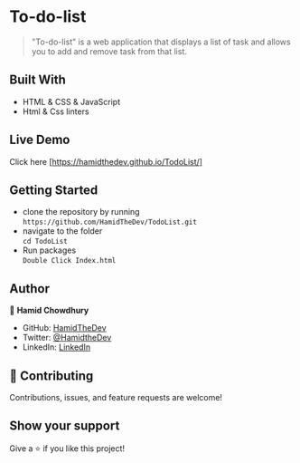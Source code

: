 # To-do-list

> "To-do-list" is a web application that displays a list of task and allows you to add and remove task from that list.

## Built With

- HTML & CSS & JavaScript
- Html & Css linters

## Live Demo

Click here [https://hamidthedev.github.io/TodoList/]

## Getting Started

- clone the repository by running\
   `https://github.com/HamidTheDev/TodoList.git`  
- navigate to the folder\
   `cd TodoList`
- Run packages\
   `Double Click Index.html`
  

## Author

👤 **Hamid Chowdhury**

- GitHub: [HamidTheDev](https://github.com/hamidthedev)
- Twitter: [@HamidtheDev](https://twitter.com/hamidthedev)
- LinkedIn: [LinkedIn](https://www.linkedin.com/in/hamidthedev/)

## :handshake: Contributing

Contributions, issues, and feature requests are welcome!

## Show your support

Give a :star:️ if you like this project!
